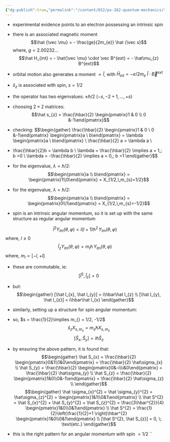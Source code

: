 ```yaml
---
{"dg-publish":true,"permalink":"/content/012/px-262-quantum-mechanics/term-2/m-basic-postulates-revisited/px-262-m1-introduction-to-spin/","noteIcon":"1","created":"2025-02-24T11:28:59.760+00:00","updated":"2025-02-25T12:05:34.903+00:00"}
---
```


- experimental evidence points to an electron possessing an intrinsic spin
- there is an associated magnetic moment
$$\hat {\vec \mu} = - \frac{ge}{2m_{e}} \hat {\vec s}$$
	where, ${} g = 2.00232\dots {}$
$$\hat H_{int} = - \hat{\vec \mu}  \cdot \vec B^{ext} = - \hat\mu_{z} B^{ext}$$
- orbital motion also generates a moment $\propto \hat l$, with $\hat H_{int}= -e/2m_{e} \;\hat l \cdot\vec B^{ext}$
- ${} \hat s_{z}$ is associated with spin, $s = 1/2$
- the operator has two eigenvalues: $\pm \hbar/2$ ($-s,-2+1,\dots,+s$)

- choosing $2\times2$ matrices:
$$\hat s_{z} = \frac{\hbar}{2} \begin{pmatrix}1 & 0 \\ 0 &-1\end{pmatrix}$$
- checking:
$$\begin{gather}
\frac{\hbar}{2} \begin{pmatrix}1 & 0 \\ 0 &-1\end{pmatrix} \begin{pmatrix}a \\ b\end{pmatrix} = \lambda \begin{pmatrix}a \\ b\end{pmatrix} \\
\frac{\hbar}{2} a = \lambda a \\
- \frac{\hbar}{2}b = \lambda b \\
\lambda = \frac{\hbar}{2} \implies a = 1,\; b =0 \\
\lambda = -\frac{\hbar}{2} \implies a = 0,\; b =1
\end{gather}$$
- for the eigenvalue, $\lambda = \hbar/2:$
$$\begin{pmatrix}a \\ b\end{pmatrix} = \begin{pmatrix}1\\0\end{pmatrix} = X_{1/2,\,m_{s}=1/2}$$
- for the eigenvalue, $\lambda = \hbar/2:$
$$\begin{pmatrix}a \\ b\end{pmatrix} = \begin{pmatrix}0\\1\end{pmatrix} = X_{1/2,\,m_{s}=-1/2}$$
- spin is an intrinsic angular momentum, so it is set up with the same structure as regular angular momentum

$$\hat l^{2} Y_{lm}(\theta,\varphi) = l(l+1)\hbar^{2} \,Y_{lm}(\theta,\varphi)$$
	where, $l \geq 0$
$$\hat l_{z} Y_{lm}(\theta,\varphi) = m_{l} \hbar \,Y_{lm}(\theta,\varphi)$$
	where, $m_{l} = [-l,+l]$

- these are commutable, ie: 
$$[\hat l^{2}, \hat l_{z}] = 0$$
- but: 
$$\begin{gather}
[\hat l_{x}, \hat l_{y}] = i\hbar\hat l_{z} \\
[\hat l_{y}, \hat l_{z}] = i\hbar\hat l_{x}
\end{gather}$$

- similarly, setting up a structure for spin angular momentum:
- so, $s = \frac{1}{2}\implies m_{} = 1/2, -1/2$
$$\hat s_{z} X_{s,m_{s}} = m_{s} \hbar X_{s,m_{s}}$$
$$[\hat S_{x}, \hat S_{y}] = i\hbar \hat S_{z}$$
- by ensuring the above pattern, it is found that:
$$\begin{gather}
\hat S_{x} = \frac{\hbar}{2} \begin{pmatrix}0&1\\1&0\end{pmatrix} = \frac{\hbar}{2} \hat\sigma_{x} \\
\hat S_{y} = \frac{\hbar}{2} \begin{pmatrix}0&-i\\i&0\end{pmatrix} = \frac{\hbar}{2} \hat\sigma_{y} \\
\hat S_{z} = \frac{\hbar}{2} \begin{pmatrix}1&0\\0&-1\end{pmatrix} = \frac{\hbar}{2} \hat\sigma_{z} \\
\end{gather}$$
$$\begin{gather}
\hat \sigma_{x}^{2} = \hat \sigma_{y}^{2} = \hat\sigma_{z}^{2} = \begin{pmatrix}1&1\\0&1\end{pmatrix} \\
\hat S^{2} = \hat S_{x}^{2} + \hat S_{y}^{2} + \hat S_{z}^{2}  = \frac{3\hbar^{2}}{4} \begin{pmatrix}1&0\\0&1\end{pmatrix}   \\
\hat S^{2} = \frac{1}{2}\left(\frac{1}{2}+1 \right)\hbar^{2} \begin{pmatrix}1&0\\0&1\end{pmatrix} \\
[\hat S^{2}, \hat S_{z}] = 0, \; \text{etc.}
\end{gather}$$
- this is the right pattern for an angular momentum with spin $=1/2$
``